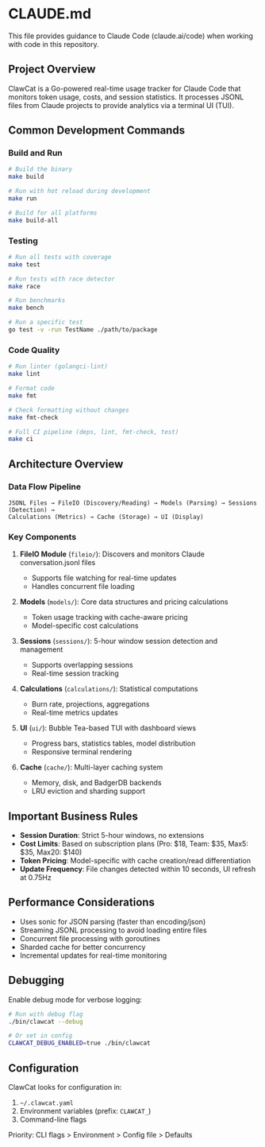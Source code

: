 # CLAUDE.md

This file provides guidance to Claude Code (claude.ai/code) when working with code in this repository.

## Project Overview

ClawCat is a Go-powered real-time usage tracker for Claude Code that monitors token usage, costs, and session statistics. It processes JSONL files from Claude projects to provide analytics via a terminal UI (TUI).

## Common Development Commands

### Build and Run
```bash
# Build the binary
make build

# Run with hot reload during development
make run

# Build for all platforms
make build-all
```

### Testing
```bash
# Run all tests with coverage
make test

# Run tests with race detector
make race

# Run benchmarks
make bench

# Run a specific test
go test -v -run TestName ./path/to/package
```

### Code Quality
```bash
# Run linter (golangci-lint)
make lint

# Format code
make fmt

# Check formatting without changes
make fmt-check

# Full CI pipeline (deps, lint, fmt-check, test)
make ci
```

## Architecture Overview

### Data Flow Pipeline
```
JSONL Files → FileIO (Discovery/Reading) → Models (Parsing) → Sessions (Detection) → 
Calculations (Metrics) → Cache (Storage) → UI (Display)
```

### Key Components

1. **FileIO Module** (`fileio/`): Discovers and monitors Claude conversation.jsonl files
   - Supports file watching for real-time updates
   - Handles concurrent file loading

2. **Models** (`models/`): Core data structures and pricing calculations
   - Token usage tracking with cache-aware pricing
   - Model-specific cost calculations

3. **Sessions** (`sessions/`): 5-hour window session detection and management
   - Supports overlapping sessions
   - Real-time session tracking

4. **Calculations** (`calculations/`): Statistical computations
   - Burn rate, projections, aggregations
   - Real-time metrics updates

5. **UI** (`ui/`): Bubble Tea-based TUI with dashboard views
   - Progress bars, statistics tables, model distribution
   - Responsive terminal rendering

6. **Cache** (`cache/`): Multi-layer caching system
   - Memory, disk, and BadgerDB backends
   - LRU eviction and sharding support

## Important Business Rules

- **Session Duration**: Strict 5-hour windows, no extensions
- **Cost Limits**: Based on subscription plans (Pro: $18, Team: $35, Max5: $35, Max20: $140)
- **Token Pricing**: Model-specific with cache creation/read differentiation
- **Update Frequency**: File changes detected within 10 seconds, UI refresh at 0.75Hz

## Performance Considerations

- Uses sonic for JSON parsing (faster than encoding/json)
- Streaming JSONL processing to avoid loading entire files
- Concurrent file processing with goroutines
- Sharded cache for better concurrency
- Incremental updates for real-time monitoring

## Debugging

Enable debug mode for verbose logging:
```bash
# Run with debug flag
./bin/clawcat --debug

# Or set in config
CLAWCAT_DEBUG_ENABLED=true ./bin/clawcat
```

## Configuration

ClawCat looks for configuration in:
1. `~/.clawcat.yaml`
2. Environment variables (prefix: `CLAWCAT_`)
3. Command-line flags

Priority: CLI flags > Environment > Config file > Defaults